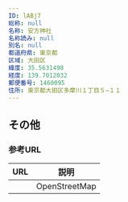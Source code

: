 ```yaml
---
ID: lABj7
総称: null
名称: 安方神社
名称読み: null
別名: null
都道府県: 東京都
区域: 大田区
緯度: 35.5631498
経度: 139.7012032
郵便番号: 1460095
住所: 東京都大田区多摩川１丁目５−１１
---
```


## その他

### 参考URL

| URL | 説明          |
| --- | ------------- |
|     | OpenStreetMap |

